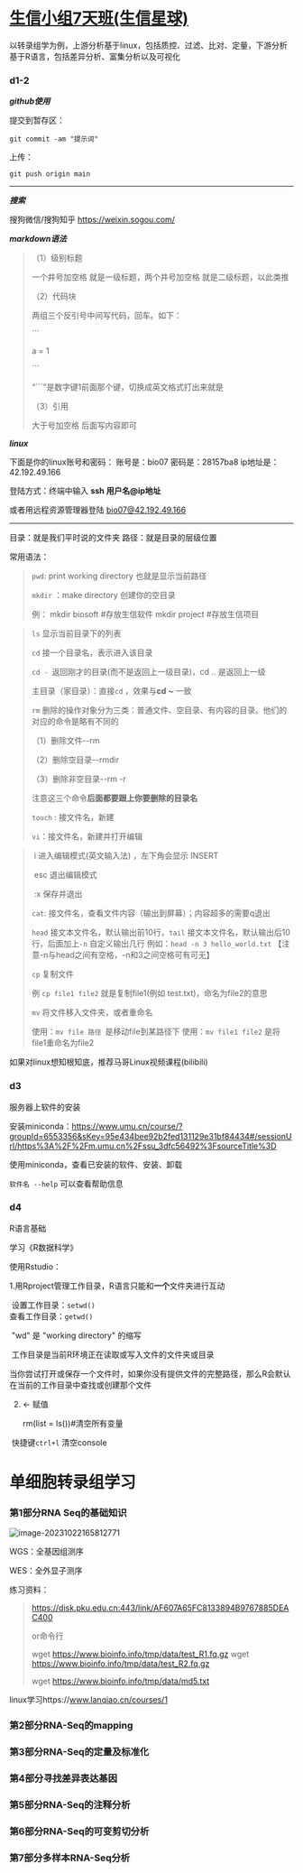 # [生信小组7天班(生信星球)](https://www.umu.cn/course/?groupId=6553356&sKey=95e434bee92b2fed131129e31bf84434#/)

以转录组学为例，上游分析基于linux，包括质控、过滤、比对、定量，下游分析基于R语言，包括差异分析、富集分析以及可视化

### d1-2

***github使用***

提交到暂存区：

```shell
git commit -am "提示词"
```

上传：

```shell
git push origin main
```

--------

***搜索***

搜狗微信/搜狗知乎 https://weixin.sogou.com/

***markdown语法***

> （1）级别标题 
>
> 一个井号加空格 就是一级标题，两个井号加空格 就是二级标题，以此类推
>
> （2）代码块
>
> 两组三个反引号中间写代码，回车。如下：
>
> \```
>
> a = 1
>
> \```
>
> “```”是数字键1前面那个键，切换成英文格式打出来就是
>
> （3）引用
>
> 大于号加空格 后面写内容即可

***linux***

下面是你的linux账号和密码：
账号是：bio07
密码是：28157ba8
ip地址是：42.192.49.166

登陆方式：终端中输入 **ssh 用户名@ip地址**

或者用远程资源管理器登陆 bio07@42.192.49.166 

------------

目录：就是我们平时说的文件夹
路径：就是目录的层级位置

常用语法：

> `pwd`: print working directory 也就是显示当前路径
>
> 
>
> `mkdir` ：make directory 创建你的空目录
>
> 例： mkdir biosoft #存放生信软件
> 		mkdir project #存放生信项目
>
> 

> `ls` 显示当前目录下的列表
>
> 
>
> `cd`  接一个目录名，表示进入该目录
>
> `cd - `返回刚才的目录(而不是返回上一级目录)，cd .. 是返回上一级
>
> 主目录（家目录）：直接`cd` ，效果与**cd ~** 一致
>
> 
>
> `rm` 删除的操作对象分为三类：普通文件、空目录、有内容的目录。他们的对应的命令是略有不同的
>
> （1）删除文件--rm
>
> （2）删除空目录--rmdir
>
> （3）删除非空目录--rm -r
>
> 注意这三个命令**后面都要跟上你要删除的目录名**
>
> 
>
> `touch` : 接文件名，新建
>
> 
>
> `vi`：接文件名，新建并打开编辑	

> ​	i 进入编辑模式(英文输入法) ，左下角会显示 INSERT
>
> ​	esc 退出编辑模式
>
> ​	:x 保存并退出	
>
> 
>
> `cat`: 接文件名，查看文件内容（输出到屏幕）；内容超多的需要q退出
>
> 
>
> `head` 接文本文件名，默认输出前10行，`tail` 接文本文件名，默认输出后10行，后面加上`-n` 自定义输出几行
> 例如：`head -n 3 hello_world.txt` 【注意-n与head之间有空格，-n和3之间空格可有可无】
>
> 
>
> `cp` 复制文件
>
> 例 `cp file1 file2`  就是复制file1(例如 test.txt)，命名为file2的意思
>
> 
>
> `mv` 将文件移入文件夹，或者重命名
>
> 使用：`mv file 路径 `是移动file到某路径下
> 使用：`mv file1 file2` 是将file1重命名为file2



如果对linux想知根知底，推荐马哥Linux视频课程(bilibili)



### d3

服务器上软件的安装

安装miniconda：https://www.umu.cn/course/?groupId=6553356&sKey=95e434bee92b2fed131129e31bf84434#/sessionUrl/https%3A%2F%2Fm.umu.cn%2Fssu_3dfc56492%3FsourceTitle%3D

使用miniconda，查看已安装的软件、安装、卸载

`软件名 --help` 可以查看帮助信息



### d4

R语言基础

学习《R数据科学》

使用Rstudio：

​	1.用Rproject管理工作目录，R语言只能和**一个**文件夹进行互动

​	设置工作目录：`setwd()`  
​	查看工作目录：`getwd()`

​	 "wd" 是 "working directory" 的缩写

​	工作目录是当前R环境正在读取或写入文件的文件夹或目录

​	当你尝试打开或保存一个文件时，如果你没有提供文件的完整路径，那么R会默认在当前的工作目录中查找或创建那个文件



 2. <- 赋值

    rm(list = ls())#清空所有变量

​	   快捷键`ctrl+l` 清空console



# 单细胞转录组学习

### 第1部分RNA Seq的基础知识

![image-20231022165812771](https://my-bed.oss-cn-shanghai.aliyuncs.com/img/image-20231022165812771.png)

WGS：全基因组测序

WES：全外显子测序

练习资料：

> https://disk.pku.edu.cn:443/link/AF607A65FC8133894B9767885DEAC400
>
> or命令行
>
> wget https://www.bioinfo.info/tmp/data/test_R1.fq.gz
> wget https://www.bioinfo.info/tmp/data/test_R2.fq.gz     
>
> wget https://www.bioinfo.info/tmp/data/md5.txt

linux学习https://www.lanqiao.cn/courses/1



### 第2部分RNA-Seq的mapping





### 第3部分RNA-Seq的定量及标准化





### 第4部分寻找差异表达基因





### 第5部分RNA-Seq的注释分析





### 第6部分RNA-Seq的可变剪切分析







### 第7部分多样本RNA-Seq分析





### 





















